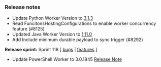 ### Release notes
<!-- Please add your release notes in the following format:
- My change description (#PR)
-->
- Update Python Worker Version to [3.1.3](https://github.com/Azure/azure-functions-python-worker/releases/tag/3.1.3)
- Read FuncitonsHostingConfigurations to enable worker concurrency feature (#8125)
- Updated Java Worker Version to [1.11.0](https://github.com/Azure/azure-functions-java-worker/releases/tag/1.11.0)
- Add Include minimum durable payload to sync trigger (#8292)

**Release sprint:** Sprint 118
[ [bugs](https://github.com/Azure/azure-functions-host/issues?q=is%3Aissue+milestone%3A%22Functions+Sprint+118%22+label%3Abug+is%3Aclosed) | [features](https://github.com/Azure/azure-functions-host/issues?q=is%3Aissue+milestone%3A%22Functions+Sprint+118%22+label%3Afeature+is%3Aclosed) ]
- Update PowerShell Worker to 3.0.1845 [Release Note](https://github.com/Azure/azure-functions-powershell-worker/releases/tag/v3.0.1845)
